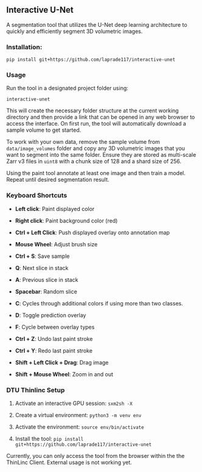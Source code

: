 
## Interactive U-Net

A segmentation tool that utilizes the U-Net deep learning architecture to quickly and efficiently segment 3D volumetric images.

### Installation:

`pip install git+https://github.com/laprade117/interactive-unet`


### Usage

Run the tool in a designated project folder using:

`interactive-unet`

This will create the necessary folder structure at the current working directory and then provide a link that can be opened in any web browser to access the interface. On first run, the tool will automatically download a sample volume to get started.

To work with your own data, remove the sample volume from `data/image_volumes` folder and copy any 3D volumetric images that you want to segment into the same folder. Ensure they are stored as multi-scale Zarr v3 files in `uint8` with a chunk size of 128 and a shard size of 256.

Using the paint tool annotate at least one image and then train a model. Repeat until desired segmentation result.

### Keyboard Shortcuts

- **Left click**: Paint displayed color
- **Right click**: Paint background color (red)
- **Ctrl + Left Click**: Push displayed overlay onto annotation map

- **Mouse Wheel**: Adjust brush size
- **Ctrl + S**: Save sample

- **Q**: Next slice in stack
- **A**: Previous slice in stack
- **Spacebar**: Random slice
  
- **C**: Cycles through additional colors if using more than two classes.
- **D**: Toggle prediction overlay
- **F**: Cycle between overlay types
  
- **Ctrl + Z**: Undo last paint stroke
- **Ctrl + Y**: Redo last paint stroke
  
- **Shift + Left Click + Drag**: Drag image
- **Shift + Mouse Wheel**: Zoom in and out

### DTU Thinlinc Setup
1. Activate an interactive GPU session:
`sxm2sh -X`

2. Create a virtual environment:
`python3 -m venv env`

3. Activate the environment:
`source env/bin/activate`

4. Install the tool:
`pip install git+https://github.com/laprade117/interactive-unet`

Currently, you can only access the tool from the browser within the the ThinLinc Client. External usage is not working yet.
